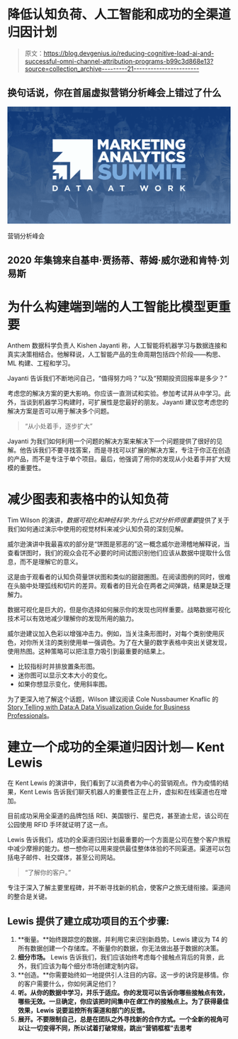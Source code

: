 # 降低认知负荷、人工智能和成功的全渠道归因计划

> 原文：<https://blog.devgenius.io/reducing-cognitive-load-ai-and-successful-omni-channel-attribution-programs-b99c3d868e13?source=collection_archive---------21----------------------->

## 换句话说，你在首届虚拟营销分析峰会上错过了什么

![](img/92d9d880368d75056a1fb0c712602618.png)

营销分析峰会

## 2020 年集锦来自基申·贾扬蒂、蒂姆·威尔逊和肯特·刘易斯

# 为什么构建端到端的人工智能比模型更重要

Anthem 数据科学负责人 Kishen Jayanti 称，人工智能将机器学习与数据连接和真实决策相结合。他解释说，人工智能产品的生命周期包括四个阶段——构思、ML 构建、工程和学习。

Jayanti 告诉我们不断地问自己，“值得努力吗？”以及“预期投资回报率是多少？”

考虑您的解决方案的更大影响。你应该一直测试和实验。参加考试并从中学习。此外，当谈到机器学习构建时，可扩展性是您最好的朋友。Jayanti 建议您考虑您的解决方案是否可以用于解决多个问题。

> “从小处着手，逐步扩大”

Jayanti 为我们如何利用一个问题的解决方案来解决下一个问题提供了很好的见解。他告诉我们不要寻找答案，而是寻找可以扩展的解决方案，专注于你正在创造的产品，而不是专注于单个项目。最后，他强调了用你的发现从小处着手并扩大规模的重要性。

# 减少图表和表格中的认知负荷

Tim Wilson 的演讲，*数据可视化和神经科学:为什么它对分析师很重要*提供了关于我们如何通过演示中使用的视觉材料来减少认知负荷的深刻见解。

威尔逊演讲中我最喜欢的部分是“饼图是邪恶的”这一概念威尔逊滑稽地解释说，当查看饼图时，我们的观众会花不必要的时间试图识别他们应该从数据中提取什么信息，而不是理解它的意义。

这是由于观看者的认知负荷量饼状图和类似的甜甜圈图。在阅读图例的同时，很难在头脑中处理弧线和切片的差异。观看者的目光会在两者之间弹跳，结果是缺乏理解力。

数据可视化是巨大的，但是你选择如何展示你的发现也同样重要。战略数据可视化技术可以有效地减少理解你的发现所用的脑力。

威尔逊建议加入色彩以增强冲击力。例如，当关注条形图时，对每个类别使用灰色，对你所关注的类别使用单一强调色。为了在大量的数字表格中突出关键发现，使用热图。这种策略可以把注意力吸引到最重要的结果上。

*   比较指标时并排放置条形图。
*   迷你图可以显示文本大小的变化。
*   如果你想显示变化，使用斜率图。

为了更深入地了解这个话题，Wilson 建议阅读 Cole Nussbaumer Knaflic 的[Story Telling with Data:A Data Visualization Guide for Business Professionals](https://www.amazon.com/Storytelling-Data-Visualization-Business-Professionals/dp/1119002257/ref=pd_bxgy_img_2/147-3931487-3561023?_encoding=UTF8&pd_rd_i=1119002257&pd_rd_r=ab1d60c9-c328-4a89-81c4-220683de033a&pd_rd_w=4il0r&pd_rd_wg=6fSrw&pf_rd_p=4e3f7fc3-00c8-46a6-a4db-8457e6319578&pf_rd_r=P1HQ6W2Q3DEN3KZ53ZBN&psc=1&refRID=P1HQ6W2Q3DEN3KZ53ZBN)。

# 建立一个成功的全渠道归因计划— Kent Lewis

在 Kent Lewis 的演讲中，我们看到了以消费者为中心的营销观点。作为疫情的结果，Kent Lewis 告诉我们聊天机器人的重要性正在上升，虚拟和在线渠道也在增加。

目前成功采用全渠道的品牌包括 REI、美国银行、星巴克，甚至迪士尼，该公司在公园使用 RFID 手环就证明了这一点。

Lewis 告诉我们，成功的全渠道归因计划最重要的一个方面是公司在整个客户旅程中减少摩擦的能力。想一想你可以用来提供最佳整体体验的不同渠道。渠道可以包括电子邮件、社交媒体，甚至公司网站。

> “了解你的客户。”

专注于深入了解主要里程碑，并不断寻找新的机会，使客户之旅无缝衔接。渠道间的整合是关键。

## Lewis 提供了建立成功项目的五个步骤:

1.  **衡量。**始终跟踪您的数据，并利用它来识别新趋势。Lewis 建议为 T4 的所有数据创建一个存储库。不衡量你的数据，你无法做出基于数据的决策。
2.  **细分市场。** Lewis 告诉我们，我们应该始终考虑每个接触点背后的背景，此外，我们应该为每个细分市场创建定制内容。
3.  **创造。**你需要始终如一地提供引人注目的内容。这一步的诀窍是移情。你的客户需要什么，你如何满足他们？
4.  **听。从你的数据中学习，并乐于适应。你的发现可以告诉你哪些接触点有效，哪些无效。一旦确定，你应该把时间集中在*做*工作的接触点上。为了获得最佳效果，Lewis 说要监控所有渠道和部门的反馈。**
5.  **展开。不要限制自己，总是在团队之外寻找新的合作方式。一个全新的视角可以让一切变得不同，所以试着打破常规，跳出“营销框框”去思考**